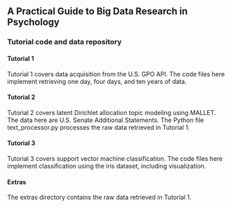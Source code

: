 ## A Practical Guide to Big Data Research in Psychology
### Tutorial code and data repository

#### Tutorial 1
Tutorial 1 covers data acquisition from the U.S. GPO API. The code files here implement retrieving one day, four days, and ten years of data.

#### Tutorial 2
Tutorial 2 covers latent Dirichlet allocation topic modeling using MALLET. The data here are U.S. Senate Additional Statements. The Python file text_processor.py processes the raw data retrieved in Tutorial 1.

#### Tutorial 3
Tutorial 3 covers support vector machine classification. The code files here implement classification using the iris dataset, including visualization.

#### Extras
The extras directory contains the raw data retrieved in Tutorial 1.
